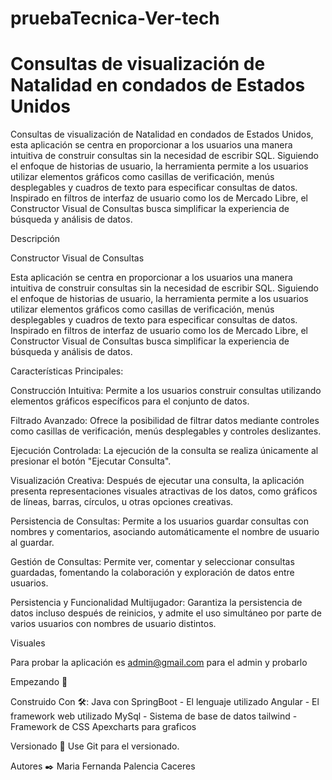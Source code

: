 # pruebaTecnica-Ver-tech



# Consultas de visualización de Natalidad en condados de Estados Unidos
Consultas de visualización de Natalidad en condados de Estados Unidos, esta aplicación se centra en proporcionar a los usuarios una manera intuitiva de construir consultas sin la necesidad de escribir SQL. Siguiendo el enfoque de historias de usuario, la herramienta permite a los usuarios utilizar elementos gráficos como casillas de verificación, menús desplegables y cuadros de texto para especificar consultas de datos. Inspirado en filtros de interfaz de usuario como los de Mercado Libre, el Constructor Visual de Consultas busca simplificar la experiencia de búsqueda y análisis de datos.

Descripción

Constructor Visual de Consultas

Esta aplicación se centra en proporcionar a los usuarios una manera intuitiva de construir consultas sin la necesidad de escribir SQL. Siguiendo el enfoque de historias de usuario, la herramienta permite a los usuarios utilizar elementos gráficos como casillas de verificación, menús desplegables y cuadros de texto para especificar consultas de datos. Inspirado en filtros de interfaz de usuario como los de Mercado Libre, el Constructor Visual de Consultas busca simplificar la experiencia de búsqueda y análisis de datos.

Características Principales:


Construcción Intuitiva: Permite a los usuarios construir consultas utilizando elementos gráficos específicos para el conjunto de datos.

Filtrado Avanzado: Ofrece la posibilidad de filtrar datos mediante controles como casillas de verificación, menús desplegables y controles deslizantes.

Ejecución Controlada: La ejecución de la consulta se realiza únicamente al presionar el botón "Ejecutar Consulta".

Visualización Creativa: Después de ejecutar una consulta, la aplicación presenta representaciones visuales atractivas de los datos, como gráficos de líneas, barras, círculos, u otras opciones creativas.

Persistencia de Consultas: Permite a los usuarios guardar consultas con nombres y comentarios, asociando automáticamente el nombre de usuario al guardar.

Gestión de Consultas: Permite ver, comentar y seleccionar consultas guardadas, fomentando la colaboración y exploración de datos entre usuarios.

Persistencia y Funcionalidad Multijugador: Garantiza la persistencia de datos incluso después de reinicios, y admite el uso simultáneo por parte de varios usuarios con nombres de usuario distintos.


Visuales

Para probar la aplicación es admin@gmail.com para el admin y probarlo

Empezando 🚀


Construido Con 🛠️:
Java con SpringBoot - El lenguaje utilizado
Angular  - El framework web utilizado
MySql - Sistema de base de datos
 tailwind - Framework de CSS
Apexcharts para graficos




Versionado 📌
Use Git para el versionado.

Autores ✒️
Maria Fernanda Palencia Caceres 
